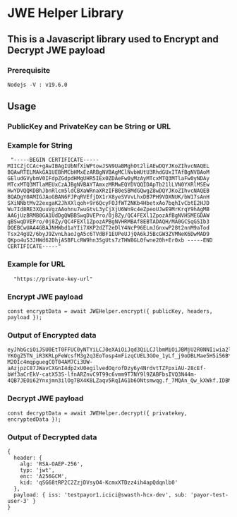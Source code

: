 # JWE Helper Library
## This is a Javascript library used to Encrypt and Decrypt JWE payload
### Prerequisite
```
Nodejs -V : v19.6.0
```
## Usage

### PublicKey and PrivateKey can be String or URL
### Example for String
```
 "-----BEGIN CERTIFICATE----- MIICZjCCAc+gAwIBAgIUbNfXiWPtowJSN9UaBMghOt2liAEwDQYJKoZIhvcNAQEL BQAwRTELMAkGA1UEBhMCbHMxEzARBgNVBAgMClNvbWUtU3RhdGUxITAfBgNVBAoM GEludGVybmV0IFdpZGdpdHMgUHR5IEx0ZDAeFw0yMzAyMTcxMTQ3MTlaFw0yNDAy MTcxMTQ3MTlaMEUxCzAJBgNVBAYTAmxzMRMwEQYDVQQIDApTb21lLVN0YXRlMSEw HwYDVQQKDBhJbnRlcm5ldCBXaWRnaXRzIFB0eSBMdGQwgZ8wDQYJKoZIhvcNAQEB BQADgY0AMIGJAoGBAN6FJPqRVEfjDX1rX8yeSVVvLhxDB7PH9VDXNUK/bW17sAnH SXiNNbtMv22exgaK2JhXXlqoh+9r6QcyFOJfWT2NKb4HbetxAo7bqhIvCbtE2HJD Wu7Id8RE3XQuuVgzAAohnu7wuGtvL3yCjXjU6Wn9c4eZpeoUJwE9MrKrqY9hAgMB AAGjUzBRMB0GA1UdDgQWBBSwqDVEPro/0j8Zy/QC4FEXl1ZpozAfBgNVHSMEGDAW gBSwqDVEPro/0j8Zy/QC4FEXl1ZpozAPBgNVHRMBAf8EBTADAQH/MA0GCSqGSIb3 DQEBCwUAA4GBAJNHWbd1aYIi7XKP2dZT2eDlY4NcP96ELmJGnxwP28t2nnM9aTod Tsx24gU2/6byJ9ZvnLhaoJgA5c6TVdBF1EUPeUJjQA6kJ5BcGW3ZVMNeK6DwMAD9 QKpo4uS3JHWd62DhjASBFLcRW9hn3SgUts7zTHW8GL0fwne20h+Er0xb -----END CERTIFICATE-----"
```
### Example for URL
```
  "https://private-key-url"
```
### Encrypt JWE payload
````
const encryptData = await JWEHelper.encrypt({ publicKey, headers, payload });
````
### Output of Encrypted data
```
eyJhbGciOiJSU0EtT0FFUC0yNTYiLCJ0eXAiOiJqd3QiLCJlbmMiOiJBMjU2R0NNIiwia2lkIjoicVNHNjh0UlAyQzJaempEVnN5TzQtS2NteFhURHp6NGloNGFwUWRxbmxiMCJ9.TQnzqEwtfzCC06pI_wlXXGFt9gWhChGVhM4moFLvy1E29hA8pVK1WhhsZSZnGR7RIGT-YKOgZ5TN_iR3KRLpFeWcsfM3g2q3EoTosp4mFizqCUEL3GOe_1yLf_j9oDBLMae5H5i56BYBej-M2OIc4mqpguegCQT04AM7Ci3UW-aAzjpzC87JWavCXGnI4dp2xU0egilvedOqrofDzy6y4NrdvtTZFpxiAU-28cEf-bWf3aCrEkV-catX53S-lfnARZnvC9T99c6vmm9T7NY9l9ZABFbsIVQ3N44m-4QB7JEOi62Ynxjmn3ilOg7BX4K8LZaqv5RqIAG1b6ONtsmwqg.f_7MQAn_Qw_kXWkf.IDBMwZ9enF04Pnuqg17Ie7SNFwZziuBRMnxnUBKlVC0uadNmBhhGWkNEYC5PvGxGQfpvI3HX8brIYTv5OXUNNTdVhg.EqdBRhIZNs8kf9FXADOSVg
```
### Decrypt JWE payload
````
const decryptData = await JWEHelper.decrypt({ privatekey, encryptedData });
````
### Output of Decrypted data 
```
{
  header: {
    alg: 'RSA-OAEP-256',
    typ: 'jwt',
    enc: 'A256GCM',
    kid: 'qSG68tRP2C2ZzjDVsyO4-KcmxXTDzz4ih4apQdqnlb0'
  },
  payload: { iss: 'testpayor1.icici@swasth-hcx-dev', sub: 'payor-test-user-3' }
}
```